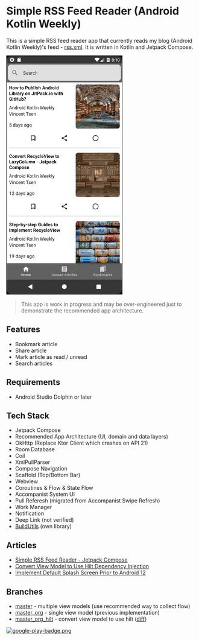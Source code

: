# Simple RSS Feed Reader (Android Kotlin Weekly)

This is a simple RSS feed reader app that currently reads my blog (Android Kotlin Weekly)'s feed - [rss.xml](https://vtsen.hashnode.dev/rss.xml). It is written in Kotlin and Jetpack Compose.

![](screenshots/Android_News_Overview.gif)

> This app is work in progress and may be over-engineered just to demonstrate the recommended app architecture.

## Features
- Bookmark article
- Share article
- Mark article as read / unread
- Search articles

## Requirements
- Android Studio Dolphin or later

## Tech Stack
- Jetpack Compose
- Recommended App Architecture (UI, domain and data layers)
- OkHttp (Replace Ktor Client which crashes on API 21)
- Room Database
- Coil
- XmlPullParser
- Compose Navigation
- Scaffold (Top/Bottom Bar)
- Webview
- Coroutines & Flow & State Flow
- Accompanist System UI
- Pull Referesh (migrated from Accompanist Swipe Refresh)
- Work Manager
- Notification
- Deep Link (not verified)
- [BuildUtils](https://github.com/vinchamp77/buildutils) (own library)

## Articles
- [Simple RSS Feed Reader - Jetpack Compose](https://vtsen.hashnode.dev/simple-rss-feed-reader-jetpack-compose)
- [Convert View Model to Use Hilt Dependency Injection](https://vtsen.hashnode.dev/convert-view-model-to-use-hilt-dependency-injection)
- [Implement Default Splash Screen Prior to Android 12](https://vtsen.hashnode.dev/implement-default-splash-screen-prior-to-android-12)

## Branches
- [master](https://github.com/vinchamp77/AndroidNews) - multiple view models (use recommended way to collect flow)
- [master_org](https://github.com/vinchamp77/AndroidNews/tree/master_org) - single view model (previous implementation)
- [master_org_hilt](https://github.com/vinchamp77/AndroidNews/tree/master_org_hilt) - convert view model to use hilt ([diff](https://github.com/vinchamp77/AndroidNews/compare/129e75036178fa2427e7283a605ada6e7fa27325..a23b2dfc36447be82339fb26d9a3e1a36108fb4a)) 

[![google-play-badge.png](https://play.google.com/intl/en_us/badges/static/images/badges/en_badge_web_generic.png)](https://play.google.com/store/apps/details?id=vtsen.hashnode.dev.androidnews)
